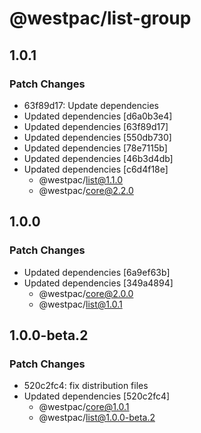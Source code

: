 # @westpac/list-group

## 1.0.1

### Patch Changes

- 63f89d17: Update dependencies
- Updated dependencies [d6a0b3e4]
- Updated dependencies [63f89d17]
- Updated dependencies [550db730]
- Updated dependencies [78e7115b]
- Updated dependencies [46b3d4db]
- Updated dependencies [c6d4f18e]
  - @westpac/list@1.1.0
  - @westpac/core@2.2.0

## 1.0.0

### Patch Changes

- Updated dependencies [6a9ef63b]
- Updated dependencies [349a4894]
  - @westpac/core@2.0.0
  - @westpac/list@1.0.1

## 1.0.0-beta.2

### Patch Changes

- 520c2fc4: fix distribution files
- Updated dependencies [520c2fc4]
  - @westpac/core@1.0.1
  - @westpac/list@1.0.0-beta.2
